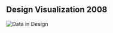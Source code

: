 ## Design Visualization 2008

![Data in Design](https://namjulee.github.io/njs-lab-public/project/AAAA/AAAA.jpg)